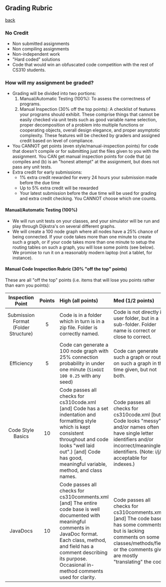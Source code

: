 ## Grading Rubric
[back](README.md)

### No Credit
- Non submitted assignments
- Non compiling assignments
- Non-independent work
- "Hard coded" solutions
- Code that would win an obfuscated code competition with the rest of CS310 students.

### How will my assignment be graded?
- Grading will be divided into two portions:
  1. Manual/Automatic Testing (100%): To assess the correctness of programs.
  2. Manual Inspection (30% off the top points): A checklist of features your programs should exhibit. These comprise things that cannot be easily checked via unit tests such as good variable name selection, proper decomposition of a problem into multiple functions or cooperating objects, overall design elegance, and proper asymptotic complexity. These features will be checked by graders and assigned credit based on level of compliance.
- You CANNOT get points (even style/manual-inspection points) for code that doesn't compile or for submitting just the files given to you with the assignment. You CAN get manual inspection points for code that (a) compiles and (b) is an "honest attempt" at the assignment, but does not pass any unit tests.
- Extra credit for early submissions:
  - 1% extra credit rewarded for every 24 hours your submission made before the due time
  - Up to 5% extra credit will be rewarded
  - Your latest submission before the due time will be used for grading and extra credit checking.  You CANNOT choose which one counts.

#### Manual/Automatic Testing (100%)
- We will run unit tests on your classes, and your simulator will be run and play through Dijkstra's on several different graphs.
- We will create a 100 node graph where all nodes have a 25% chance of being connected. If your code takes more than one minute to create such a graph, or if your code takes more than one minute to setup the routing tables on such a graph, you will lose some points (see below). We promise to run it on a reasonably modern laptop (not a tablet, for instance).

#### Manual Code Inspection Rubric (30% "off the top" points)
These are all "off the top" points (i.e. items that will lose you points rather than earn you points):

Inspection Point | Points | High (all points) | Med (1/2 points) | Low (no points)
:---: | :---: | :--- | :--- | :--- 
Submission Format (Folder Structure) |  5 |  Code is in a folder which in turn is in a zip file. Folder is correctly named. | Code is not directly in user folder, but in a sub-folder. Folder name is correct or close to correct. | Code is directly in the zip file (no folder) and/or folder name is incorrect.
Efficiency | 5 | Code can generate a 100 node graph with 25% connection probability in under one minute (`SimGUI 100 0.25` with any seed) | Code can generate such a graph or route on such a graph in the time given, but not both. | Code cannot generate or cannot route on such a graph as described in the time limit given.
Code Style Basics | 10 | Code passes all checks for cs310code.xml [and] Code has a set indentation and formatting style which is kept consistent throughout and code looks "well laid out".) [and] Code has good, meaningful variable, method, and class names. | Code passes all checks for cs310code.xml [but] Code looks "messy" and/or names often have single letter identifiers and/or incorrect/meaningless identifiers. (Note: i/j/k acceptable for indexes.) | Code does not pass cs310code.xml checks.
JavaDocs | 10 | Code passes all checks for cs310comments.xml [and] The entire code base is well documented with meaningful comments in JavaDoc format. Each class, method, and field has a comment describing its purpose. Occasional in-method comments used for clarity. | Code passes all checks for cs310comments.xml [and] The code base has some comments, but is lacking comments on some classes/methods/fields or the comments given are mostly "translating" the code. | Code does not passes all checks for cs310comments.xml [and/or] The only documentation is what was in the template and/or documentation is missing from the code (e.g. taken out).

